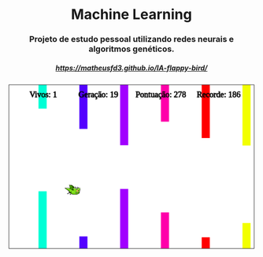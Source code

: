 <h1 align="center">
  Machine Learning
</h1>

<h3 align="center">
  Projeto de estudo pessoal utilizando redes neurais e algoritmos genéticos.
</h3>

<h5 align="center">
  <a href="https://matheusfd3.github.io/IA-flappy-bird/">https://matheusfd3.github.io/IA-flappy-bird/</a>
</h5>

<h5 align="center">
  <img alt="machine learning" title="machine learning" src=".github/IA-print.png" />
</h5>
